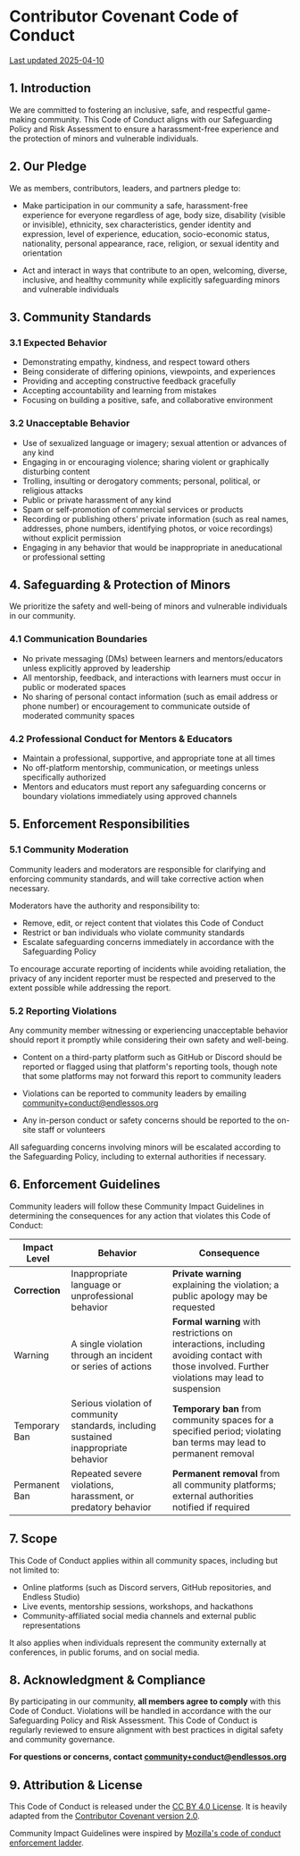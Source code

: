 # Contributor Covenant Code of Conduct

[Last updated 2025-04-10][source]

## 1. Introduction

We are committed to fostering an inclusive, safe, and respectful game-making community. This Code of Conduct aligns with our Safeguarding Policy and Risk Assessment to ensure a harassment-free experience and the protection of minors and vulnerable individuals.

## 2. Our Pledge

We as members, contributors, leaders, and partners pledge to:

- Make participation in our community a safe, harassment-free experience for everyone regardless of age, body size, disability (visible or invisible), ethnicity, sex characteristics, gender identity and expression, level of experience, education, socio-economic status, nationality, personal appearance, race, religion, or sexual identity and orientation

- Act and interact in ways that contribute to an open, welcoming, diverse, inclusive, and healthy community while explicitly safeguarding minors and vulnerable individuals

## 3. Community Standards

### 3.1 Expected Behavior

* Demonstrating empathy, kindness, and respect toward others
* Being considerate of differing opinions, viewpoints, and experiences
* Providing and accepting constructive feedback gracefully
* Accepting accountability and learning from mistakes
* Focusing on building a positive, safe, and collaborative environment

### 3.2 Unacceptable Behavior

* Use of sexualized language or imagery; sexual attention or advances of any kind
* Engaging in or encouraging violence; sharing violent or graphically disturbing content
* Trolling, insulting or derogatory comments; personal, political, or religious attacks
* Public or private harassment of any kind
* Spam or self-promotion of commercial services or products
* Recording or publishing others' private information (such as real names, addresses, phone numbers, identifying photos, or voice recordings) without explicit permission
* Engaging in any behavior that would be inappropriate in aneducational or professional setting

## 4. Safeguarding & Protection of Minors

We prioritize the safety and well-being of minors and vulnerable individuals in our community.

### 4.1 Communication Boundaries

- No private messaging (DMs) between learners and mentors/educators unless explicitly approved by leadership
- All mentorship, feedback, and interactions with learners must occur in public or moderated spaces
- No sharing of personal contact information (such as email address or phone number) or encouragement to communicate outside of moderated community spaces

### 4.2 Professional Conduct for Mentors & Educators

- Maintain a professional, supportive, and appropriate tone at all times
- No off-platform mentorship, communication, or meetings unless specifically authorized
- Mentors and educators must report any safeguarding concerns or boundary violations immediately using approved channels

## 5. Enforcement Responsibilities

### 5.1 Community Moderation

Community leaders and moderators are responsible for clarifying and enforcing community standards, and will take corrective action when necessary.

Moderators have the authority and responsibility to:

- Remove, edit, or reject content that violates this Code of Conduct
- Restrict or ban individuals who violate community standards
- Escalate safeguarding concerns immediately in accordance with the Safeguarding Policy

To encourage accurate reporting of incidents while avoiding retaliation, the privacy of any incident reporter must be respected and preserved to the extent possible while addressing the report.

### 5.2 Reporting Violations

Any community member witnessing or experiencing unacceptable behavior should report it promptly while considering their own safety and well-being.

- Content on a third-party platform such as GitHub or Discord should be reported or flagged using that platform's reporting tools, though note that some platforms may not forward this report to community leaders

- Violations can be reported to community leaders by emailing community+conduct@endlessos.org

- Any in-person conduct or safety concerns should be reported to the on-site staff or volunteers

All safeguarding concerns involving minors will be escalated according to the Safeguarding Policy, including to external authorities if necessary.

## 6. Enforcement Guidelines

Community leaders will follow these Community Impact Guidelines in determining the consequences for any action that violates this Code of Conduct:

Impact Level  | Behavior | Consequence
------------  | -------- | -----------
**Correction**    | Inappropriate language or unprofessional behavior | **Private warning** explaining the violation; a public apology may be requested
Warning       | A single violation through an incident or series of actions | **Formal warning** with restrictions on interactions, including avoiding contact with those involved. Further violations may lead to suspension
Temporary Ban | Serious violation of community standards, including sustained inappropriate behavior | **Temporary ban** from community spaces for a specified period; violating ban terms may lead to permanent removal
Permanent Ban | Repeated severe violations, harassment, or predatory behavior | **Permanent removal** from all community platforms; external authorities notified if required

## 7. Scope

This Code of Conduct applies within all community spaces, including but not limited to:

- Online platforms (such as Discord servers, GitHub repositories, and Endless Studio)
- Live events, mentorship sessions, workshops, and hackathons
- Community-affiliated social media channels and external public representations

It also applies when individuals represent the community externally at conferences, in public forums, and on social media.

## 8. Acknowledgment & Compliance

By participating in our community, **all members agree to comply** with this Code of Conduct. Violations will be handled in accordance with the our Safeguarding Policy and Risk Assessment.
This Code of Conduct is regularly reviewed to ensure alignment with best practices in digital safety and community governance.

**For questions or concerns, contact community+conduct@endlessos.org**

## 9. Attribution & License

This Code of Conduct is released under the [CC BY 4.0 License]. It is heavily adapted from the [Contributor Covenant version 2.0].

Community Impact Guidelines were inspired by [Mozilla's code of conduct enforcement ladder](https://github.com/mozilla/diversity).

[CC BY 4.0 License]: https://creativecommons.org/licenses/by/4.0/
[Contributor Covenant version 2.0]: https://www.contributor-covenant.org/version/2/0/code_of_conduct.html
[source]: https://github.com/Endless-Game-Making/.github/commits/main/CODE_OF_CONDUCT.md
